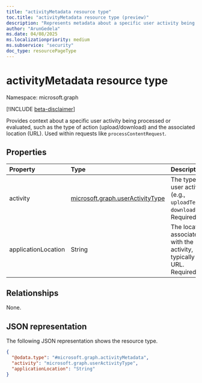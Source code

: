 ```yaml
---
title: "activityMetadata resource type"
toc.title: "activityMetadata resource type (preview)"
description: "Represents metadata about a specific user activity being evaluated, including the activity type and location."
author: "ArunGedela"
ms.date: 04/08/2025
ms.localizationpriority: medium
ms.subservice: "security"
doc_type: resourcePageType
---
```


# activityMetadata resource type

Namespace: microsoft.graph

[!INCLUDE [beta-disclaimer](../../includes/beta-disclaimer.md)]

Provides context about a specific user activity being processed or evaluated, such as the type of action (upload/download) and the associated location (URL). Used within requests like `processContentRequest`.

## Properties

|Property|Type|Description|
|:---|:---|:---|
|activity|[microsoft.graph.userActivityType](../resources/useractivitytype.md)|The type of user activity (e.g., `uploadText`, `downloadFile`). Required.|
|applicationLocation|String|The location associated with the activity, typically a URL. Required.|

## Relationships

None.

## JSON representation

The following JSON representation shows the resource type.
<!-- {
  "blockType": "resource",
  "@odata.type": "microsoft.graph.activityMetadata"
}
-->
``` json
{
  "@odata.type": "#microsoft.graph.activityMetadata",
  "activity": "microsoft.graph.userActivityType",
  "applicationLocation": "String"
}
```

